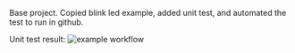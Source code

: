 Base project. Copied blink led example, added unit test, and automated the test to run in github.

Unit test result:
![example workflow](https://github.com/jpgarey/fall2023_lab0/actions/workflows/main.yml/badge.svg)